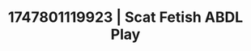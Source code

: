 ---
categories:
- Alt aesthetic girls
- Immersive erotica
- MILF
- Smudged makeup
- After dark play
image: /assets/images/1747801119923.jpg
layout: post
seo:
  description: Featured content with exclusive Scat Fetish, ABDL Play. HD images available.
  keywords: Scat Fetish, ABDL Play
  og_image: /assets/images/1747801119923.jpg
  schema_type: VisualArtwork
tags:
- ABDL Play
- '#1747801119923'
- Scat Fetish
title: 1747801119923 | Scat Fetish ABDL Play
---